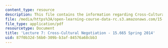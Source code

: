 ```yaml
---
content_type: resource
description: This file contains the information regarding Cross-Cultural Negotiation.
file: /media/https%3A/open-learning-course-data-rc.s3.amazonaws.com/15-665-power-and-negotiation-spring-2014/87f0b32d56b0309bb3af84576a68cbb3_MIT15_665S14_Class_7_Lect.pdf
file_type: application/pdf
resourcetype: Document
title: 'Lecture 7: Cross-Cultural Negotiation - 15.665 Spring 2014'
uid: 87f0b32d-56b0-309b-b3af-84576a68cbb3
---
```

